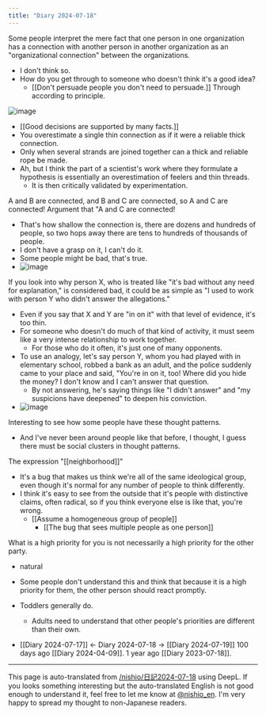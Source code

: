 ```yaml
---
title: "Diary 2024-07-18"
---
```



Some people interpret the mere fact that one person in one organization has a connection with another person in another organization as an "organizational connection" between the organizations.
- I don't think so.
- How do you get through to someone who doesn't think it's a good idea?
    - [[Don't persuade people you don't need to persuade.]] Through according to principle.

![image](https://gyazo.com/ca21ae8f327cb874385c3164a241214a/thumb/1000)

- [[Good decisions are supported by many facts.]]
- You overestimate a single thin connection as if it were a reliable thick connection.
- Only when several strands are joined together can a thick and reliable rope be made.
- Ah, but I think the part of a scientist's work where they formulate a hypothesis is essentially an overestimation of feelers and thin threads.
    - It is then critically validated by experimentation.

A and B are connected, and B and C are connected, so A and C are connected! Argument that "A and C are connected!
- That's how shallow the connection is, there are dozens and hundreds of people, so two hops away there are tens to hundreds of thousands of people.
- I don't have a grasp on it, I can't do it.
- Some people might be bad, that's true.
- ![image](https://gyazo.com/042fefe953d84802ce7ce54c071acc32/thumb/1000)

If you look into why person X, who is treated like "it's bad without any need for explanation," is considered bad, it could be as simple as "I used to work with person Y who didn't answer the allegations."
- Even if you say that X and Y are "in on it" with that level of evidence, it's too thin.
- For someone who doesn't do much of that kind of activity, it must seem like a very intense relationship to work together.
    - For those who do it often, it's just one of many opponents.
- To use an analogy, let's say person Y, whom you had played with in elementary school, robbed a bank as an adult, and the police suddenly came to your place and said, "You're in on it, too! Where did you hide the money? I don't know and I can't answer that question.
    - By not answering, he's saying things like "I didn't answer" and "my suspicions have deepened" to deepen his conviction.
- ![image](https://gyazo.com/e229a56cb6f60a5e212df3e9859e6e6a/thumb/1000)

Interesting to see how some people have these thought patterns.
- And I've never been around people like that before, I thought, I guess there must be social clusters in thought patterns.

The expression "[[neighborhood]]"
- It's a bug that makes us think we're all of the same ideological group, even though it's normal for any number of people to think differently.
- I think it's easy to see from the outside that it's people with distinctive claims, often radical, so if you think everyone else is like that, you're wrong.
    - [[Assume a homogeneous group of people]]
        - [[The bug that sees multiple people as one person]]

What is a high priority for you is not necessarily a high priority for the other party.
- natural
- Some people don't understand this and think that because it is a high priority for them, the other person should react promptly.
- Toddlers generally do.
    - Adults need to understand that other people's priorities are different than their own.

- [[Diary 2024-07-17]] ← Diary 2024-07-18 → [[Diary 2024-07-19]]
100 days ago [[Diary 2024-04-09]].
1 year ago [[Diary 2023-07-18]].
---
This page is auto-translated from [/nishio/日記2024-07-18](https://scrapbox.io/nishio/日記2024-07-18) using DeepL. If you looks something interesting but the auto-translated English is not good enough to understand it, feel free to let me know at [@nishio_en](https://twitter.com/nishio_en). I'm very happy to spread my thought to non-Japanese readers.